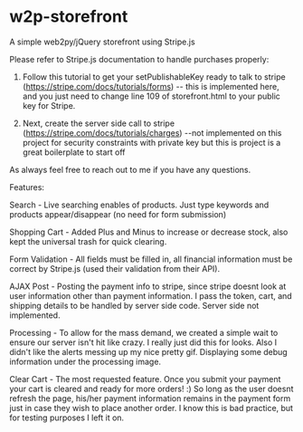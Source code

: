 w2p-storefront
==============

A simple web2py/jQuery storefront using Stripe.js


Please refer to Stripe.js documentation to handle purchases properly:

1) Follow this tutorial to get your setPublishableKey ready to talk to stripe (https://stripe.com/docs/tutorials/forms)
-- this is implemented here, and you just need to change line 109 of storefront.html to your public key for Stripe.

2) Next, create the server side call to stripe (https://stripe.com/docs/tutorials/charges)
--not implemented on this project for security constraints with private key but this is project is a great boilerplate to start off

As always feel free to reach out to me if you have any questions.


Features:

Search - Live searching enables of products. Just type keywords and products appear/disappear (no need for form submission)

Shopping Cart - Added Plus and Minus to increase or decrease stock, also kept the universal trash for quick clearing.

Form Validation - All fields must be filled in, all financial information must be correct by Stripe.js (used their validation from their API).

AJAX Post - Posting the payment info to stripe, since stripe doesnt look at user information other than payment information. I pass the token, cart, and shipping details to be handled by server side code. Server side not implemented.

Processing - To allow for the mass demand, we created a simple wait to ensure our server isn't hit like crazy. I really just did this for looks. Also I didn't like the alerts messing up my nice pretty gif. Displaying some debug information under the processing image.

Clear Cart - The most requested feature. Once you submit your payment your cart is cleared and ready for more orders! :) So long as the user doesnt refresh the page, his/her payment information remains in the payment form just in case they wish to place another order. I know this is bad practice, but for testing purposes I left it on. 
